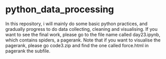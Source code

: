 # python_data_processing
In this repository, i will mainly do some basic python practices, and gradually progress to do data collecting, cleaning and visualising. If you want to see the final work, please go to the file name called day23.ipynb, which contains spiders, a pagerank. Note that if you want to visualise the pagerank, please go code3.zip and find the one called force.html in pagerank the subfile.

